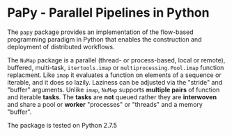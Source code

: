 **PaPy** - Parallel Pipelines in Python
=======================================

The `papy` package provides an implementation of the flow-based
programming paradigm in Python that enables the construction and
deployment of distributed workflows.

The `NuMap` package is a parallel (thread- or process-based, local or
remote), buffered, multi-task, `itertools.imap` or
`multiprocessing.Pool.imap` function replacment. Like `imap` it
evaluates a function on elements of a sequence or iterable, and it does
so lazily. Laziness can be adjusted via the "stride" and "buffer"
arguments. Unlike `imap`, `NuMap` supports **multiple pairs** of
function and iterable **tasks**. The **tasks** are **not** queued rather
they are **interwoven** and share a pool or **worker** "processes" or
"threads" and a memory "buffer".

The package is tested on Python 2.7.5
